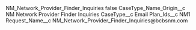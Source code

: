 <?xml version="1.0" encoding="UTF-8"?>
<CustomMetadata xmlns="http://soap.sforce.com/2006/04/metadata" xmlns:xsi="http://www.w3.org/2001/XMLSchema-instance" xmlns:xsd="http://www.w3.org/2001/XMLSchema">
    <label>NM_Network_Provider_Finder_Inquiries</label>
    <protected>false</protected>
    <values>
        <field>CaseType_Name_Origin__c</field>
        <value xsi:type="xsd:string">NM Network Provider Finder Inquiries</value>
    </values>
    <values>
        <field>CaseType__c</field>
        <value xsi:type="xsd:string">Email</value>
    </values>
    <values>
        <field>Plan_Ids__c</field>
        <value xsi:type="xsd:string">NM1</value>
    </values>
    <values>
        <field>Request_Name__c</field>
        <value xsi:type="xsd:string">NM_Network_Provider_Finder_Inquiries@bcbsnm.com</value>
    </values>
</CustomMetadata>

